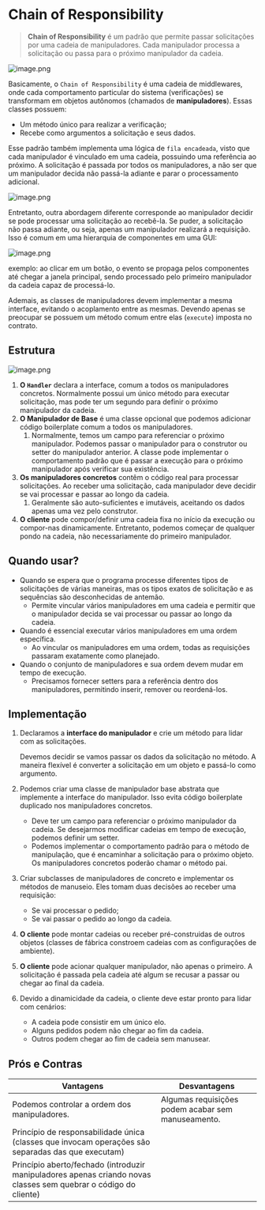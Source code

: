 # Chain of Responsibility

> **Chain of Responsibility** é um padrão que permite passar solicitações por uma cadeia de manipuladores. Cada manipulador processa a solicitação ou passa para o próximo manipulador da cadeia.

![image.png](https://refactoring.guru/images/patterns/content/chain-of-responsibility/chain-of-responsibility.png)

Basicamente, o `Chain of Responsibility` é uma cadeia de middlewares, onde cada comportamento particular do sistema (verificações) se transformam em objetos autônomos (chamados de **manipuladores**). Essas classes possuem:

- Um método único para realizar a verificação;
- Recebe como argumentos a solicitação e seus dados.

Esse padrão também implementa uma lógica de `fila encadeada`, visto que cada manipulador é vinculado em uma cadeia, possuindo uma referência ao próximo. A solicitação é passada por todos os manipuladores, a não ser que um manipulador decida não passá-la adiante e parar o processamento adicional.

![image.png](https://refactoring.guru/images/patterns/diagrams/chain-of-responsibility/solution1-en.png)

Entretanto, outra abordagem diferente corresponde ao manipulador decidir se pode processar uma solicitação ao recebê-la. Se puder, a solicitação não passa adiante, ou seja, apenas um manipulador realizará a requisição. Isso é comum em uma hierarquia de componentes em uma GUI:

![image.png](https://refactoring.guru/images/patterns/diagrams/chain-of-responsibility/solution2-en.png)

exemplo: ao clicar em um botão, o evento se propaga pelos componentes até chegar a janela principal, sendo processado pelo primeiro manipulador da cadeia capaz de processá-lo.

Ademais, as classes de manipuladores devem implementar a mesma interface, evitando o acoplamento entre as mesmas. Devendo apenas se preocupar se possuem um método comum entre elas (`execute`) imposta no contrato.

## Estrutura

![image.png](https://refactoring.guru/images/patterns/diagrams/chain-of-responsibility/structure-indexed.png)

1. **O `Handler`** declara a interface, comum a todos os manipuladores concretos. Normalmente possui um único método para executar solicitação, mas pode ter um segundo para definir o próximo manipulador da cadeia.
2. **O Manipulador de Base** é uma classe opcional que podemos adicionar código boilerplate comum a todos os manipuladores.
    1. Normalmente, temos um campo para referenciar o próximo manipulador. Podemos passar o manipulador para o construtor ou setter do manipulador anterior. A classe pode implementar o comportamento padrão que é passar a execução para o próximo manipulador após verificar sua existência.
3. **Os manipuladores concretos** contêm o código real para processar solicitações. Ao receber uma solicitação, cada manipulador deve decidir se vai processar e passar ao longo da cadeia.
    1. Geralmente são auto-suficientes e imutáveis, aceitando os dados apenas uma vez pelo construtor.
4. **O cliente** pode compor/definir uma cadeia fixa no início da execução ou compor-nas dinamicamente. Entretanto, podemos começar de qualquer pondo na cadeia, não necessariamente do primeiro manipulador.

## Quando usar?

- Quando se espera que o programa processe diferentes tipos de solicitações de várias maneiras, mas os tipos exatos de solicitação e as sequências são desconhecidas de antemão.
    - Permite vincular vários manipuladores em uma cadeia e permitir que o manipulador decida se vai processar ou passar ao longo da cadeia.
- Quando é essencial executar vários manipuladores em uma ordem específica.
    - Ao vincular os manipuladores em uma ordem, todas as requisições passaram exatamente como planejado.
- Quando o conjunto de manipuladores e sua ordem devem mudar em tempo de execução.
    - Precisamos fornecer setters para a referência dentro dos manipuladores, permitindo inserir, remover ou reordená-los.

## Implementação

1. Declaramos a **interface do manipulador** e crie um método para lidar com as solicitações.

   Devemos decidir se vamos passar os dados da solicitação no método. A maneira flexível é converter a solicitação em um objeto e passá-lo como argumento.

2. Podemos criar uma classe de manipulador base abstrata que implemente a interface do manipulador. Isso evita código boilerplate duplicado nos manipuladores concretos.
    - Deve ter um campo para referenciar o próximo manipulador da cadeia. Se desejarmos modificar cadeias em tempo de execução, podemos definir um setter.
    - Podemos implementar o comportamento padrão para o método de manipulação, que é encaminhar a solicitação para o próximo objeto. Os manipuladores concretos poderão chamar o método pai.
3. Criar subclasses de manipuladores de concreto e implementar os métodos de manuseio. Eles tomam duas decisões ao receber uma requisição:
    - Se vai processar o pedido;
    - Se vai passar o pedido ao longo da cadeia.
4. **O cliente** pode montar cadeias ou receber pré-construidas de outros objetos (classes de fábrica constroem cadeias com as configurações de ambiente).
5. **O cliente** pode acionar qualquer manipulador, não apenas o primeiro. A solicitação é passada pela cadeia até algum se recusar a passar ou chegar ao final da cadeia.
6. Devido a dinamicidade da cadeia, o cliente deve estar pronto para lidar com cenários:
    - A cadeia pode consistir em um único elo.
    - Alguns pedidos podem não chegar ao fim da cadeia.
    - Outros podem chegar ao fim de cadeia sem manusear.

## Prós e Contras

| Vantagens | Desvantagens |
| --- | --- |
| Podemos controlar a ordem dos manipuladores. | Algumas requisições podem acabar sem manuseamento. |
| Princípio de responsabilidade única (classes que invocam operações são separadas das que executam) |  |
| Princípio aberto/fechado (introduzir manipuladores apenas criando novas classes sem quebrar o código do cliente) |  |